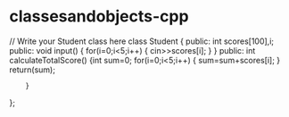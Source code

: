 # classesandobjects-cpp


// Write your Student class here
class Student
{
    public:
    int scores[100],i;
    public:
    void input()
    {
        for(i=0;i<5;i++)
        {
            cin>>scores[i];
        }
    }
        public:
        int calculateTotalScore()
        {int sum=0;
            for(i=0;i<5;i++)
            {
                sum=sum+scores[i];
                 }     return(sum);
            
        }
};

